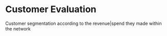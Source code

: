 # Customer Evaluation 
Customer segmentation according to the revenue|spend they made within the network